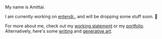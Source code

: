 My name is Amittai.  

I am currently working on [entendr.][entendr], and will be dropping some stuff soon. :construction:  

For more about me, check out my [working statement][statement] or my [portfolio][portfolio].  
Alternatively, here's some [writing][blog] and [generative art][art].

[statement]:  https://amittai.work
[portfolio]:  https://amittai.studio

[blog]:       https://txt.amittai.studio
[art]:        https://amittai.art
[entendr]:    https://entendr.life
